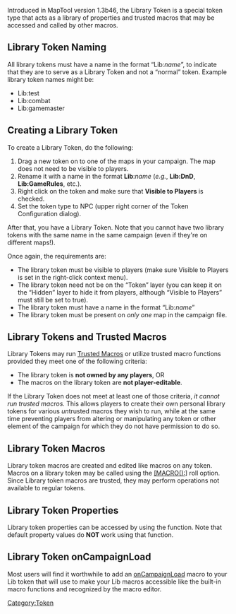 Introduced in MapTool version 1.3b46, the Library Token is a special token type that acts as a library of properties and trusted macros that may be accessed and called by other macros.

Library Token Naming
--------------------

All library tokens must have a name in the format “Lib:*name*”, to indicate that they are to serve as a Library Token and not a “normal” token. Example library token names might be:

-   Lib:test
-   Lib:combat
-   Lib:gamemaster

Creating a Library Token
------------------------

To create a Library Token, do the following:

1.  Drag a new token on to one of the maps in your campaign. The map does not need to be visible to players.
2.  Rename it with a name in the format **Lib**:*name* (*e.g.*, **Lib:DnD**, **Lib:GameRules**, etc.).
3.  Right click on the token and make sure that **Visible to Players** is checked.
4.  Set the token type to NPC (upper right corner of the Token Configuration dialog).

After that, you have a Library Token. Note that you cannot have two library tokens with the same name in the same campaign (even if they're on different maps!).

Once again, the requirements are:

-   The library token must be visible to players (make sure Visible to Players is set in the right-click context menu).
-   The library token need not be on the “Token” layer (you can keep it on the “Hidden” layer to hide it from players, although “Visible to Players” must still be set to true).
-   The library token must have a name in the format “Lib:*name*”
-   The library token must be present on *only one* map in the campaign file.

Library Tokens and Trusted Macros
---------------------------------

Library Tokens may run [Trusted Macros](Trusted_Macro "wikilink") or utilize trusted macro functions provided they meet one of the following criteria:

-   The library token is **not owned by any players**, OR
-   The macros on the library token are **not player-editable**.

If the Library Token does not meet at least one of those criteria, *it cannot run trusted macros.* This allows players to create their own personal library tokens for various *un*trusted macros they wish to run, while at the same time preventing players from altering or manipulating any token or other element of the campaign for which they do not have permission to do so.

Library Token Macros
--------------------

Library token macros are created and edited like macros on any token. Macros on a library token may be called using the [\[MACRO():](Macros:Branching_and_Looping#MACRO_Option "wikilink")\] roll option. Since Library token macros are trusted, they may perform operations not available to regular tokens.

Library Token Properties
------------------------

Library token properties can be accessed by using the function. Note that default property values do **NOT** work using that function.

Library Token onCampaignLoad
----------------------------

Most users will find it worthwhile to add an [onCampaignLoad](onCampaignLoad "wikilink") macro to your Lib token that will use to make your Lib macros accessible like the built-in macro functions and recognized by the macro editor.

<Category:Token>